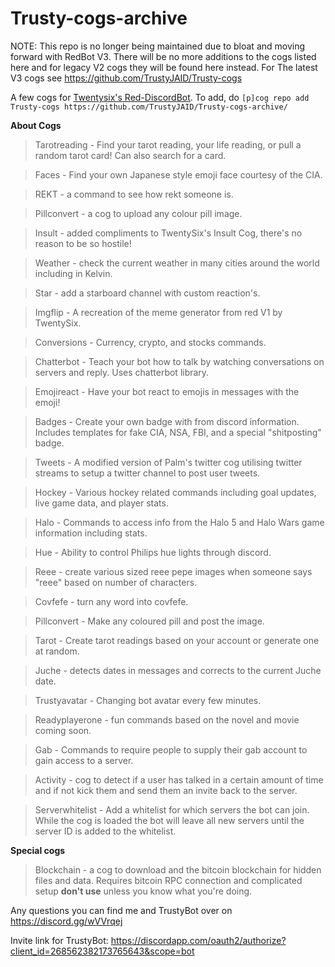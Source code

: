 # Trusty-cogs-archive
NOTE: This repo is no longer being maintained due to bloat and moving forward with RedBot V3. There will be no more additions to the cogs listed here and for legacy V2 cogs they will be found here instead. For The latest V3 cogs see https://github.com/TrustyJAID/Trusty-cogs


A few cogs for [Twentysix's Red-DiscordBot](https://github.com/Twentysix26/Red-DiscordBot).
To add, do `[p]cog repo add Trusty-cogs https://github.com/TrustyJAID/Trusty-cogs-archive/`

**About Cogs**

>Tarotreading - Find your tarot reading, your life reading, or pull a random tarot card! Can also search for a card.

>Faces - Find your own Japanese style emoji face courtesy of the CIA.

>REKT - a command to see how rekt someone is.

>Pillconvert - a cog to upload any colour pill image.

>Insult - added compliments to TwentySix's Insult Cog, there's no reason to be so hostile!

>Weather - check the current weather in many cities around the world including in Kelvin.

>Star - add a starboard channel with custom reaction's.

>Imgflip - A recreation of the meme generator from red V1 by TwentySix.

>Conversions - Currency, crypto, and stocks commands.

>Chatterbot - Teach your bot how to talk by watching conversations on servers and reply. Uses chatterbot library.

>Emojireact - Have your bot react to emojis in messages with the emoji!

>Badges - Create your own badge with from discord information. Includes templates for fake CIA, NSA, FBI, and a special "shitposting" badge.

>Tweets - A modified version of Palm's twitter cog utilising twitter streams to setup a twitter channel to post user tweets.

>Hockey - Various hockey related commands including goal updates, live game data, and player stats.

>Halo - Commands to access info from the Halo 5 and Halo Wars game information including stats.

>Hue - Ability to control Philips hue lights through discord.

>Reee - create various sized reee pepe images when someone says "reee" based on number of characters.

>Covfefe - turn any word into covfefe.

>Pillconvert - Make any coloured pill and post the image.

>Tarot - Create tarot readings based on your account or generate one at random.

>Juche - detects dates in messages and corrects to the current Juche date.

>Trustyavatar - Changing bot avatar every few minutes.

>Readyplayerone - fun commands based on the novel and movie coming soon.

>Gab - Commands to require people to supply their gab account to gain access to a server.

>Activity - cog to detect if a user has talked in a certain amount of time and if not kick them and send them an invite back to the server.

>Serverwhitelist - Add a whitelist for which servers the bot can join. While the cog is loaded the bot will leave all new servers until the server ID is added to the whitelist.

**Special cogs**

>Blockchain - a cog to download and the bitcoin blockchain for hidden files and data. Requires bitcoin RPC connection and complicated setup **don't use** unless you know what you're doing.

Any questions you can find me and TrustyBot over on https://discord.gg/wVVrqej

Invite link for TrustyBot: https://discordapp.com/oauth2/authorize?client_id=268562382173765643&scope=bot
